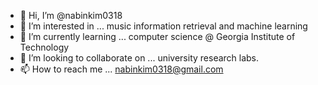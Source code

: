 - 👋 Hi, I’m @nabinkim0318
- 👀 I’m interested in ... music information retrieval and machine learning
- 🌱 I’m currently learning ... computer science @ Georgia Institute of Technology
- 💞️ I’m looking to collaborate on ... university research labs. 
- 📫 How to reach me ... nabinkim0318@gmail.com

<!---
nabinkim0318/nabinkim0318 is a ✨ special ✨ repository because its `README.md` (this file) appears on your GitHub profile.
You can click the Preview link to take a look at your changes.
--->
